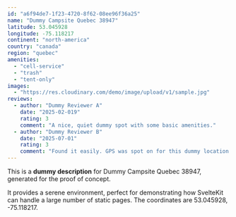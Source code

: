```yaml
---
id: "a6f94de7-1f23-4720-8f62-08ee96f36a25"
name: "Dummy Campsite Quebec 38947"
latitude: 53.045928
longitude: -75.118217
continent: "north-america"
country: "canada"
region: "quebec"
amenities:
  - "cell-service"
  - "trash"
  - "tent-only"
images:
  - "https://res.cloudinary.com/demo/image/upload/v1/sample.jpg"
reviews:
  - author: "Dummy Reviewer A"
    date: "2025-02-019"
    rating: 3
    comment: "A nice, quiet dummy spot with some basic amenities."
  - author: "Dummy Reviewer B"
    date: "2025-07-01"
    rating: 3
    comment: "Found it easily. GPS was spot on for this dummy location."
---
```


This is a **dummy description** for Dummy Campsite Quebec 38947, generated for the proof of concept.

It provides a serene environment, perfect for demonstrating how SvelteKit can handle a large number of static pages. The coordinates are 53.045928, -75.118217.
